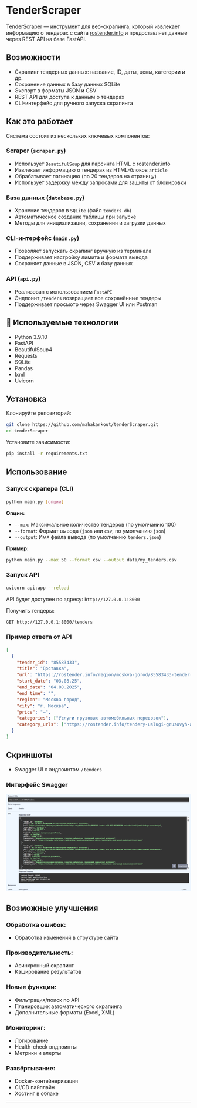 # TenderScraper

TenderScraper — инструмент для веб-скрапинга, который извлекает информацию о тендерах с сайта [rostender.info](https://rostender.info) и предоставляет данные через REST API на базе FastAPI.

## Возможности

- Скрапинг тендерных данных: название, ID, даты, цены, категории и др.
- Сохранение данных в базу данных SQLite
- Экспорт в форматы JSON и CSV
- REST API для доступа к данным о тендерах
- CLI-интерфейс для ручного запуска скрапинга

## Как это работает

Система состоит из нескольких ключевых компонентов:

### Scraper (`scraper.py`)
- Использует `BeautifulSoup` для парсинга HTML с rostender.info
- Извлекает информацию о тендерах из HTML-блоков `article`
- Обрабатывает пагинацию (по 20 тендеров на страницу)
- Использует задержку между запросами для защиты от блокировки

### База данных (`database.py`)
- Хранение тендеров в `SQLite` (файл `tenders.db`)
- Автоматическое создание таблицы при запуске
- Методы для инициализации, сохранения и загрузки данных

### CLI-интерфейс (`main.py`)
- Позволяет запускать скрапинг вручную из терминала
- Поддерживает настройку лимита и формата вывода
- Сохраняет данные в JSON, CSV и базу данных

### API (`api.py`)
- Реализован с использованием `FastAPI`
- Эндпоинт `/tenders` возвращает все сохранённые тендеры
- Поддерживает просмотр через Swagger UI или Postman

## 🧰 Используемые технологии

- Python 3.9.10
- FastAPI
- BeautifulSoup4
- Requests
- SQLite
- Pandas
- lxml
- Uvicorn

## Установка

Клонируйте репозиторий:

```bash
git clone https://github.com/mahakarkout/tenderScraper.git
cd tenderScraper
```

Установите зависимости:

```bash
pip install -r requirements.txt
```

## Использование

### Запуск скрапера (CLI)

```bash
python main.py [опции]
```

**Опции:**

- `--max`: Максимальное количество тендеров (по умолчанию 100)
- `--format`: Формат вывода (`json` или `csv`, по умолчанию `json`)
- `--output`: Имя файла вывода (по умолчанию `tenders.json`)

**Пример:**

```bash
python main.py --max 50 --format csv --output data/my_tenders.csv
```

### Запуск API

```bash
uvicorn api:app --reload
```

API будет доступен по адресу: `http://127.0.0.1:8000`

Получить тендеры:

```bash
GET http://127.0.0.1:8000/tenders
```

### Пример ответа от API

```json
[
  {
    "tender_id": "85583433",
    "title": "Доставка",
    "url": "https://rostender.info/region/moskva-gorod/85583433-tender-dostavka",
    "start_date": "03.08.25",
    "end_date": "04.08.2025",
    "end_time": "",
    "region": "Москва город",
    "city": "г. Москва",
    "price": "—",
    "categories": ["Услуги грузовых автомобильных перевозок"],
    "category_urls": ["https://rostender.info/tendery-uslugi-gruzovyh-avtomobilnyh-perevozok"]
  }
]
```

## Скриншоты

- Swagger UI с эндпоинтом `/tenders`
### Интерфейс Swagger
![Swagger UI](data\swagger.png)

## Возможные улучшения

### Обработка ошибок:
- Обработка изменений в структуре сайта

### Производительность:
- Асинхронный скрапинг
- Кэширование результатов

### Новые функции:
- Фильтрация/поиск по API
- Планировщик автоматического скрапинга
- Дополнительные форматы (Excel, XML)

### Мониторинг:
- Логирование
- Health-check эндпоинты
- Метрики и алерты

### Развёртывание:
- Docker-контейнеризация
- CI/CD пайплайн
- Хостинг в облаке

---